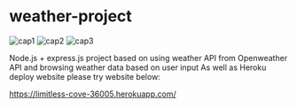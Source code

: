 # weather-project

![cap1](https://user-images.githubusercontent.com/44447609/128282724-e62cca04-7951-4b47-a7b2-8e3aaf527043.PNG)
![cap2](https://user-images.githubusercontent.com/44447609/128282722-7fe796bf-7e3f-4373-b8f2-84f04bdf8d94.PNG)
![cap3](https://user-images.githubusercontent.com/44447609/128282723-777acdd6-0980-466e-9499-b520858bb414.PNG)

 Node.js + express.js project based on using weather API from Openweather API and browsing weather data based on user input
 As well as Heroku deploy website please try website below:
 
 https://limitless-cove-36005.herokuapp.com/

